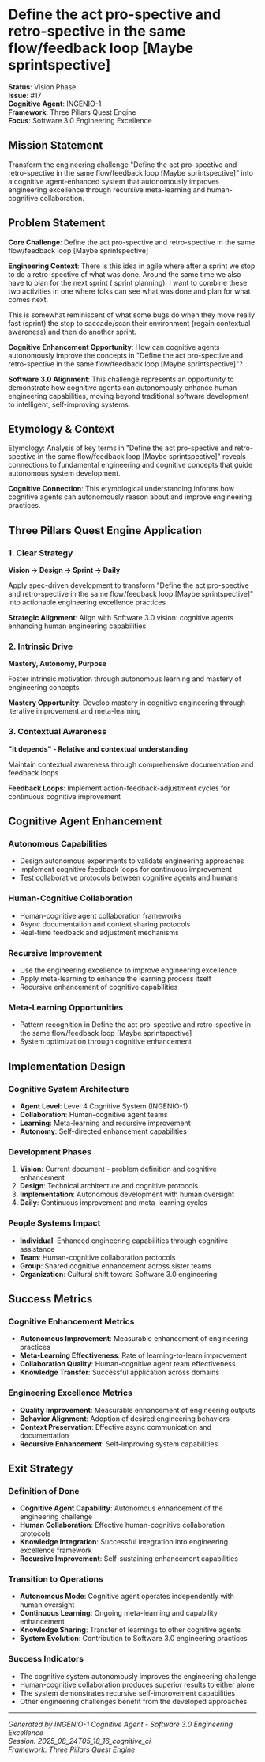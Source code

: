 # Define the act pro-spective and retro-spective in the same flow/feedback loop [Maybe sprintspective]

**Status**: Vision Phase  
**Issue**: #17  
**Cognitive Agent**: INGENIO-1  
**Framework**: Three Pillars Quest Engine  
**Focus**: Software 3.0 Engineering Excellence

## Mission Statement

Transform the engineering challenge "Define the act pro-spective and retro-spective in the same flow/feedback loop [Maybe sprintspective]" into a cognitive agent-enhanced system that autonomously improves engineering excellence through recursive meta-learning and human-cognitive collaboration.

## Problem Statement

**Core Challenge**: Define the act pro-spective and retro-spective in the same flow/feedback loop [Maybe sprintspective]

**Engineering Context**: There is this idea in agile where after a sprint we stop to do a retro-spective of what was done. Around the same time we also have to plan for the next sprint ( sprint planning). I want to combine these two activities in one where folks can see what was done and plan for what comes next. 

This is somewhat reminiscent of what some bugs do when they move really fast (sprint) the stop to saccade/scan their environment (regain contextual awareness) and then do another sprint. 

**Cognitive Enhancement Opportunity**: How can cognitive agents autonomously improve the concepts in "Define the act pro-spective and retro-spective in the same flow/feedback loop [Maybe sprintspective]"?

**Software 3.0 Alignment**: This challenge represents an opportunity to demonstrate how cognitive agents can autonomously enhance human engineering capabilities, moving beyond traditional software development to intelligent, self-improving systems.

## Etymology & Context

Etymology: Analysis of key terms in "Define the act pro-spective and retro-spective in the same flow/feedback loop [Maybe sprintspective]" reveals connections to fundamental engineering and cognitive concepts that guide autonomous system development.

**Cognitive Connection**: This etymological understanding informs how cognitive agents can autonomously reason about and improve engineering practices.

## Three Pillars Quest Engine Application

### 1. Clear Strategy
**Vision → Design → Sprint → Daily**

Apply spec-driven development to transform "Define the act pro-spective and retro-spective in the same flow/feedback loop [Maybe sprintspective]" into actionable engineering excellence practices

**Strategic Alignment**: Align with Software 3.0 vision: cognitive agents enhancing human engineering capabilities

### 2. Intrinsic Drive
**Mastery, Autonomy, Purpose**

Foster intrinsic motivation through autonomous learning and mastery of engineering concepts

**Mastery Opportunity**: Develop mastery in cognitive engineering through iterative improvement and meta-learning

### 3. Contextual Awareness
**"It depends" - Relative and contextual understanding**

Maintain contextual awareness through comprehensive documentation and feedback loops

**Feedback Loops**: Implement action-feedback-adjustment cycles for continuous cognitive improvement

## Cognitive Agent Enhancement

### Autonomous Capabilities
- Design autonomous experiments to validate engineering approaches
- Implement cognitive feedback loops for continuous improvement
- Test collaborative protocols between cognitive agents and humans

### Human-Cognitive Collaboration
- Human-cognitive agent collaboration frameworks
- Async documentation and context sharing protocols
- Real-time feedback and adjustment mechanisms

### Recursive Improvement
- Use the engineering excellence to improve engineering excellence
- Apply meta-learning to enhance the learning process itself
- Recursive enhancement of cognitive capabilities

### Meta-Learning Opportunities
- Pattern recognition in Define the act pro-spective and retro-spective in the same flow/feedback loop [Maybe sprintspective]
- System optimization through cognitive enhancement

## Implementation Design

### Cognitive System Architecture
- **Agent Level**: Level 4 Cognitive System (INGENIO-1)
- **Collaboration**: Human-cognitive agent teams
- **Learning**: Meta-learning and recursive improvement
- **Autonomy**: Self-directed enhancement capabilities

### Development Phases
1. **Vision**: Current document - problem definition and cognitive enhancement
2. **Design**: Technical architecture and cognitive protocols
3. **Implementation**: Autonomous development with human oversight
4. **Daily**: Continuous improvement and meta-learning cycles

### People Systems Impact
- **Individual**: Enhanced engineering capabilities through cognitive assistance
- **Team**: Human-cognitive collaboration protocols
- **Group**: Shared cognitive enhancement across sister teams
- **Organization**: Cultural shift toward Software 3.0 engineering

## Success Metrics

### Cognitive Enhancement Metrics
- **Autonomous Improvement**: Measurable enhancement of engineering practices
- **Meta-Learning Effectiveness**: Rate of learning-to-learn improvement
- **Collaboration Quality**: Human-cognitive agent team effectiveness
- **Knowledge Transfer**: Successful application across domains

### Engineering Excellence Metrics
- **Quality Improvement**: Measurable enhancement of engineering outputs
- **Behavior Alignment**: Adoption of desired engineering behaviors
- **Context Preservation**: Effective async communication and documentation
- **Recursive Enhancement**: Self-improving system capabilities

## Exit Strategy

### Definition of Done
- **Cognitive Agent Capability**: Autonomous enhancement of the engineering challenge
- **Human Collaboration**: Effective human-cognitive collaboration protocols
- **Knowledge Integration**: Successful integration into engineering excellence framework
- **Recursive Improvement**: Self-sustaining enhancement capabilities

### Transition to Operations
- **Autonomous Mode**: Cognitive agent operates independently with human oversight
- **Continuous Learning**: Ongoing meta-learning and capability enhancement
- **Knowledge Sharing**: Transfer of learnings to other cognitive agents
- **System Evolution**: Contribution to Software 3.0 engineering practices

### Success Indicators
- The cognitive system autonomously improves the engineering challenge
- Human-cognitive collaboration produces superior results to either alone
- The system demonstrates recursive self-improvement capabilities
- Other engineering challenges benefit from the developed approaches

---

*Generated by INGENIO-1 Cognitive Agent - Software 3.0 Engineering Excellence*  
*Session: 2025_08_24T05_18_16_cognitive_ci*  
*Framework: Three Pillars Quest Engine*